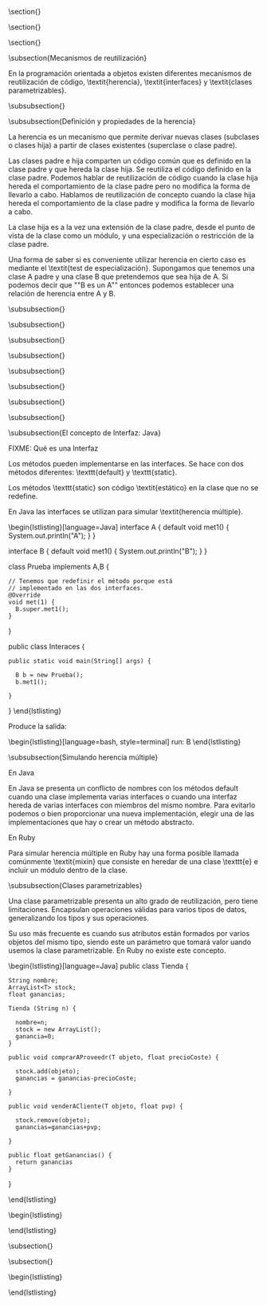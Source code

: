 \section{}

\section{}

\section{}

\subsection{Mecanismos de reutilización}

En la programación orientada a objetos existen diferentes mecanismos de reutilización de código, \textit{herencia}, \textit{interfaces} y \textit{clases parametrizables}.

\subsubsection{}

\subsubsection{Definición y propiedades de la herencia}

La herencia es un mecanismo que permite derivar nuevas clases (subclases o clases hija) a partir de clases existentes (superclase o clase padre).

Las clases padre e hija comparten un código común que es definido en la clase padre y que hereda la clase hija. Se reutiliza el código definido en la clase padre. Podemos hablar de reutilización  de código cuando la clase hija hereda el comportamiento de la clase padre pero no modifica la forma de llevarlo a cabo. Hablamos de reutilización de concepto cuando la clase hija hereda el comportamiento de la clase padre y modifica la forma de llevarlo a cabo.

La clase hija es a la vez una extensión de la clase padre, desde el punto de vista de la clase como un módulo, y una especialización o restricción de la clase padre.

Una forma de saber si es conveniente utilizar herencia en cierto caso es mediante el \textit{test de especialización}. Supongamos que tenemos una clase A padre y una clase B que pretendemos que sea hija de A. Si podemos decir que ""B es un A"" entonces podemos establecer una relación de herencia entre A y B.

\subsubsection{}

\subsubsection{}

\subsubsection{}

\subsubsection{}

\subsubsection{}

\subsubsection{}

\subsubsection{}

\subsubsection{}

\subsubsection{El concepto de Interfaz: Java}

FIXME: Qué es una Interfaz

Los métodos pueden implementarse en las interfaces. Se hace con dos métodos
diferentes: \texttt{default} y \texttt{static}.

Los métodos \texttt{static} son código \textit{estático} en la clase que no se
redefine.

En Java las interfaces se utilizan para simular \textit{herencia múltiple}.

\begin{lstlisting}[language=Java]
  interface A {
    default void met1() {
      System.out.println("A");
    }
  }

  interface B {
    default void met1() {
      System.out.println("B");
    }
  }

  class Prueba implements A,B {

    // Tenemos que redefinir el método porque está
    // implementado en las dos interfaces.
    @Override
    void met(1) {
      B.super.met1();
    }

  }

  public class Interaces {

    public static void main(String[] args) {

      B b = new Prueba();
      b.met1();

    }

  }
\end{lstlisting}

Produce la salida:

\begin{lstlisting}[language=bash, style=terminal]
  run:
  B
\end{lstlisting}

\subsubsection{Simulando herencia múltiple}

En Java

En Java se presenta un conflicto de nombres con los métodos default cuando una
clase implementa varias interfaces o cuando una interfaz hereda de varias
interfaces con miembros del mismo nombre. Para evitarlo podemos o bien
proporcionar una nueva implementación, elegir una de las implementaciones que
hay o crear un método abstracto.

En Ruby

Para simular herencia múltiple en Ruby hay una forma posible llamada comúnmente
\textit{mixin} que consiste en heredar de una clase \texttt{e} e incluir un
módulo dentro de la clase.

\subsubsection{Clases parametrizables}


Una clase parametrizable presenta un alto grado de reutilización, pero tiene
limitaciones. Encapsulan operaciones válidas para varios tipos de datos,
generalizando los tipos y sus operaciones.

Su uso  más frecuente es cuando sus atributos están formados por varios objetos
del mismo tipo, siendo este un parámetro que tomará valor uando usemos la clase
parametrizable. En Ruby no existe este concepto.

\begin{lstlisting}[language=Java] 
public class Tienda<T> {

    String nombre;
    ArrayList<T> stock;
    float ganancias;

    Tienda (String n) {

      nombre=n;
      stock = new ArrayList();
      ganancia=0;
    }

    public void comprarAProveedr(T objeto, float precioCoste) {

      stock.add(objeto);
      ganancias = ganancias-precioCoste;

    }

    public void venderACliente(T objeto, float pvp) {

      stock.remove(objeto);
      ganancias=ganancias+pvp;

    }

    public float getGanancias() {
      return ganancias
    }

  }

\end{lstlisting}

\begin{lstlisting}

\end{lstlisting}

\subsection{}

\subsection{}

\begin{lstlisting}

\end{lstlisting}